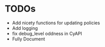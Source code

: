 # TODOs
* Add nicety functions for updating policies
* Add logging
* fix debug_level oddness in CyAPI
* Fully Document
